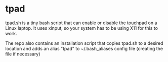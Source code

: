 # tpad

tpad.sh is a tiny bash script that can enable or disable the touchpad on a Linux laptop. It uses xinput, so your system has to be using X11 for this to work.

The repo also contains an installation script that copies tpad.sh to a desired location and adds an alias "tpad" to ~/.bash_aliases config file (creating the file if necessary)
